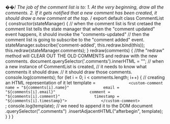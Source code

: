 ��/ * 
 
 T h e   j o b   o f   t h e   c o m m e n t   l i s t   i s   t o : 
 
 1 .   A t   t h e   v e r y   b e g i n n i n g ,   d r a w   a l l   t h e   c o m m e n t s . 
 
 2 .   I f   i t   g e t s   n o t i f i e d   t h a t   a   n e w   c o m m e n t   h a s   b e e n   c r e a t e d ,   
 
       i t   s h o u l d   d r a w   a   n e w   c o m m e n t   a t   t h e   t o p . 
 
 * / 
 
 
 
 e x p o r t   d e f a u l t   c l a s s   C o m m e n t L i s t   { 
 
     c o n s t r u c t o r ( s t a t e M a n a g e r )   { 
 
         / /   w h e n   t h e   c o m m e n t   l i s t   i s   f i r s t   c r e t a e d   t h e   c o m m e n t   l i s t   t e l l s   t h e   s t a t e   m a n a g e r   t h a t   w h e n   t h e   " c o m m e n t   u p d a t e d "   e v e n t   h a p p e n s ,   i t   s h o u l d   i n v o k e   t h e   " c o m m e n t s - u p d a t e d " 
 
         / /   t h e n   t h e   c o m m e n t   l i s t   i s   g o i n g   t o   s u b s c r i b e   t o   t h e   " c o m m e n t   a d d e d "   e v e n t . 
 
         s t a t e M a n a g e r . s u b s c r i b e ( ' c o m m e n t - a d d e d ' ,   t h i s . r e d r a w . b i n d ( t h i s ) ) ; 
 
 
 
         t h i s . r e d r a w ( s t a t e M a n a g e r . c o m m e n t s ) ; 
 
     } 
 
 
 
     r e d r a w ( c o m m e n t s )   { 
 
         / / t h e   " r e d r a w "   m e t h o d   w i l l   C L E A R   O U T   T H E   O L D   C O M M E N T S   a n d   r e d r a w   w i t h   t h e   n e w   c o m m e n t s . 
 
         d o c u m e n t . q u e r y S e l e c t o r ( ' . c o m m e n t s ' ) . i n n e r H T M L   =   " " ; 
 
         / /   w h e n   a   n e w   i n s t a n c e   o f   C o m m e n t L i s t   i s   c r e a t e d , 
 
         / /   i t   n e e d s   t o   k n o w   w h a t   c o m m e n t s   i t   s h o u l d   d r a w . 
 
         / /   i t   s h o u l d   d r a w   t h o s e   c o m m e n t s . 
 
         c o n s o l e . l o g ( c o m m e n t s ) ; 
 
 
 
         f o r   ( l e t   i   =   0 ;   i   <   c o m m e n t s . l e n g t h ;   i + + )   { 
 
           
 
             / /   c r e a t i n g   a n   H T M L   r e p r e s e n t a t i o n   o f   i t 
 
             l e t   t e m p l a t e   =   `                             < c u s t o m - c o m m e n t                                 n a m e   =   " $ { c o m m e n t s [ i ] . n a m e } "                               e m a i l   =   " $ { c o m m e n t s [ i ] . e m a i l } "                               c o m m e n t   =   " $ { c o m m e n t s [ i ] . c o m m e n t } "                               t i m e s t a m p   =   " $ { c o m m e n t s [ i ] . t i m e s t a m p } " >                               < / c u s t o m - c o m m e n t >                             ` ; 
 
                 c o n s o l e . l o g ( t e m p l a t e ) ; 
 
             / /   w e   n e e d   t o   a p p e n d   i t   t o   t h e   D O M 
 
             d o c u m e n t 
 
                 . q u e r y S e l e c t o r ( " . c o m m e n t s " ) 
 
                 . i n s e r t A d j a c e n t H T M L ( " a f t e r b e g i n " ,   t e m p l a t e ) ; 
 
         } 
 
     } 
 
 } 
